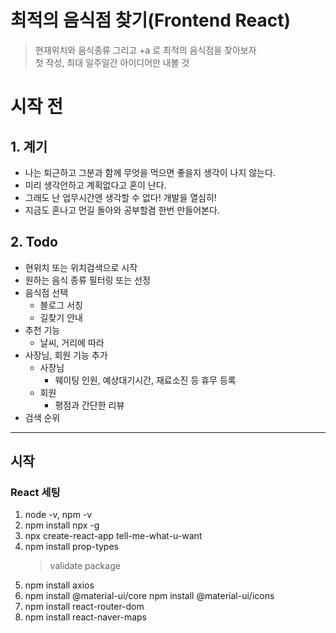 # 최적의 음식점 찾기(Frontend React)

> 현재위치와 음식종류 그리고 +a 로 최적의 음식점을 찾아보자  
> 첫 작성, 최대 일주일간 아이디어만 내볼 것

# 시작 전

## 1. 계기

- 나는 퇴근하고 그분과 함께 무엇을 먹으면 좋을지 생각이 나지 않는다.
- 미리 생각안하고 계획없다고 혼이 난다.
- 그래도 난 업무시간엔 생각할 수 없다! 개발을 열심히!
- 지금도 혼나고 먼길 돌아와 공부할겸 한번 만들어본다.

## 2. Todo

- 현위치 또는 위치검색으로 시작
- 원하는 음식 종류 필터링 또는 선정
- 음식점 선택
  - 블로그 서칭
  - 길찾기 안내
- 추천 기능
  - 날씨, 거리에 따라
- 사장님, 회원 기능 추가
  - 사장님
    - 웨이팅 인원, 예상대기시간, 재료소진 등 휴무 등록
  - 회원
    - 평점과 간단한 리뷰
- 검색 순위

---

## 시작

### React 세팅

1. node -v, npm -v
2. npm install npx -g
3. npx create-react-app tell-me-what-u-want
4. npm install prop-types
   > validate package
5. npm install axios
6. npm install @material-ui/core
  npm install @material-ui/icons
7. npm install react-router-dom
8. npm install react-naver-maps
